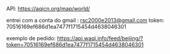 API: https://aqicn.org/map/world/


entrei com a conta do gmail : rsc2000e2013@gmail.com
token: 70516169ef686d1ea7477f1715454d4638046301

exemplo de pedido: https://api.waqi.info/feed/beijing/?token=70516169ef686d1ea7477f1715454d4638046301
